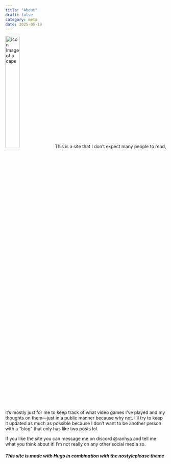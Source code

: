 ```yaml
---
title: "About"
draft: false
category: meta
date: 2025-05-19
---
```

<img src="https://raw.githubusercontent.com/ranhya/ranhya.github.io/refs/heads/main/images/Footer%20Icon.PNG" alt="Icon Image of a cape" width="30%" height="30%"/>
This is a site that I don’t expect many people to read, it’s mostly just for me to keep track of what video games I’ve played and my thoughts on them—just in a public manner because why not. I’ll try to keep it updated as much as possible because I don’t want to be another person with a “blog” that only has like two posts lol.

If you like the site you can message me on discord @ranhya and tell me what you think about it! I’m not really on any other social media so. 

##### This site is made with Hugo in combination with the nostyleplease theme